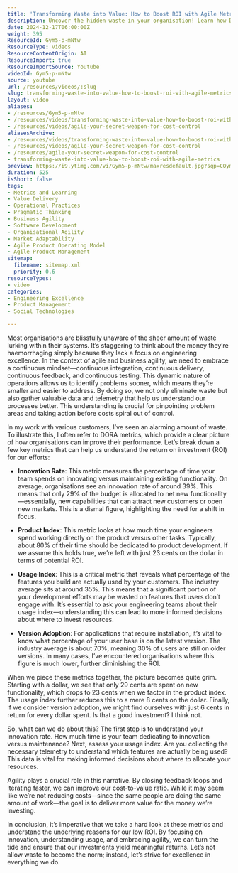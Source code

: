 ```yaml
---
title: 'Transforming Waste into Value: How to Boost ROI with Agile Metrics'
description: Uncover the hidden waste in your organisation! Learn how DORA metrics can boost innovation and ROI while embracing agility for better value.
date: 2024-12-17T06:00:00Z
weight: 395
ResourceId: Gym5-p-mNtw
ResourceType: videos
ResourceContentOrigin: AI
ResourceImport: true
ResourceImportSource: Youtube
videoId: Gym5-p-mNtw
source: youtube
url: /resources/videos/:slug
slug: transforming-waste-into-value-how-to-boost-roi-with-agile-metrics
layout: video
aliases:
- /resources/Gym5-p-mNtw
- /resources/videos/transforming-waste-into-value-how-to-boost-roi-with-agile-metrics
- /resources/videos/agile-your-secret-weapon-for-cost-control
aliasesArchive:
- /resources/videos/transforming-waste-into-value-how-to-boost-roi-with-agile-metrics
- /resources/videos/agile-your-secret-weapon-for-cost-control
- /resources/agile-your-secret-weapon-for-cost-control
- transforming-waste-into-value-how-to-boost-roi-with-agile-metrics
preview: https://i9.ytimg.com/vi/Gym5-p-mNtw/maxresdefault.jpg?sqp=COymp7oG&rs=AOn4CLAYflUb0emeyDkvO71n8DlDn3Kg5Q
duration: 525
isShort: false
tags:
- Metrics and Learning
- Value Delivery
- Operational Practices
- Pragmatic Thinking
- Business Agility
- Software Development
- Organisational Agility
- Market Adaptability
- Agile Product Operating Model
- Agile Product Management
sitemap:
  filename: sitemap.xml
  priority: 0.6
resourceTypes:
- video
categories:
- Engineering Excellence
- Product Management
- Social Technologies

---
```

Most organisations are blissfully unaware of the sheer amount of waste lurking within their systems. It’s staggering to think about the money they’re haemorrhaging simply because they lack a focus on engineering excellence. In the context of agile and business agility, we need to embrace a continuous mindset—continuous integration, continuous delivery, continuous feedback, and continuous testing. This dynamic nature of operations allows us to identify problems sooner, which means they’re smaller and easier to address. By doing so, we not only eliminate waste but also gather valuable data and telemetry that help us understand our processes better. This understanding is crucial for pinpointing problem areas and taking action before costs spiral out of control.

In my work with various customers, I’ve seen an alarming amount of waste. To illustrate this, I often refer to DORA metrics, which provide a clear picture of how organisations can improve their performance. Let’s break down a few key metrics that can help us understand the return on investment (ROI) for our efforts:

- **Innovation Rate**: This metric measures the percentage of time your team spends on innovating versus maintaining existing functionality. On average, organisations see an innovation rate of around 39%. This means that only 29% of the budget is allocated to net new functionality—essentially, new capabilities that can attract new customers or open new markets. This is a dismal figure, highlighting the need for a shift in focus.

- **Product Index**: This metric looks at how much time your engineers spend working directly on the product versus other tasks. Typically, about 80% of their time should be dedicated to product development. If we assume this holds true, we’re left with just 23 cents on the dollar in terms of potential ROI.

- **Usage Index**: This is a critical metric that reveals what percentage of the features you build are actually used by your customers. The industry average sits at around 35%. This means that a significant portion of your development efforts may be wasted on features that users don’t engage with. It’s essential to ask your engineering teams about their usage index—understanding this can lead to more informed decisions about where to invest resources.

- **Version Adoption**: For applications that require installation, it’s vital to know what percentage of your user base is on the latest version. The industry average is about 70%, meaning 30% of users are still on older versions. In many cases, I’ve encountered organisations where this figure is much lower, further diminishing the ROI.

When we piece these metrics together, the picture becomes quite grim. Starting with a dollar, we see that only 29 cents are spent on new functionality, which drops to 23 cents when we factor in the product index. The usage index further reduces this to a mere 8 cents on the dollar. Finally, if we consider version adoption, we might find ourselves with just 6 cents in return for every dollar spent. Is that a good investment? I think not.

So, what can we do about this? The first step is to understand your innovation rate. How much time is your team dedicating to innovation versus maintenance? Next, assess your usage index. Are you collecting the necessary telemetry to understand which features are actually being used? This data is vital for making informed decisions about where to allocate your resources.

Agility plays a crucial role in this narrative. By closing feedback loops and iterating faster, we can improve our cost-to-value ratio. While it may seem like we’re not reducing costs—since the same people are doing the same amount of work—the goal is to deliver more value for the money we’re investing. 

In conclusion, it’s imperative that we take a hard look at these metrics and understand the underlying reasons for our low ROI. By focusing on innovation, understanding usage, and embracing agility, we can turn the tide and ensure that our investments yield meaningful returns. Let’s not allow waste to become the norm; instead, let’s strive for excellence in everything we do.
